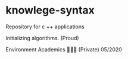 # knowlege-syntax
Repository for c ++ applications

Initializing algorithms.
(Proud)

Environment Academics 👨🏽‍💻
(Private)
05/2020



